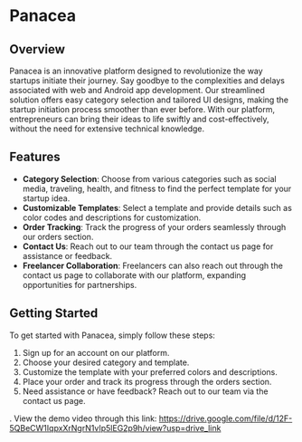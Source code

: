 # Panacea

## Overview
Panacea is an innovative platform designed to revolutionize the way startups initiate their journey. Say goodbye to the complexities and delays associated with web and Android app development. Our streamlined solution offers easy category selection and tailored UI designs, making the startup initiation process smoother than ever before. With our platform, entrepreneurs can bring their ideas to life swiftly and cost-effectively, without the need for extensive technical knowledge.

## Features
- **Category Selection**: Choose from various categories such as social media, traveling, health, and fitness to find the perfect template for your startup idea.
- **Customizable Templates**: Select a template and provide details such as color codes and descriptions for customization.
- **Order Tracking**: Track the progress of your orders seamlessly through our orders section.
- **Contact Us**: Reach out to our team through the contact us page for assistance or feedback.
- **Freelancer Collaboration**: Freelancers can also reach out through the contact us page to collaborate with our platform, expanding opportunities for partnerships.

## Getting Started
To get started with Panacea, simply follow these steps:

1. Sign up for an account on our platform.
2. Choose your desired category and template.
3. Customize the template with your preferred colors and descriptions.
4. Place your order and track its progress through the orders section.
5. Need assistance or have feedback? Reach out to our team via the contact us page.

.
View the demo video through this link:
https://drive.google.com/file/d/12F-5QBeCW1IqpxXrNgrN1vIp5lEG2p9h/view?usp=drive_link
